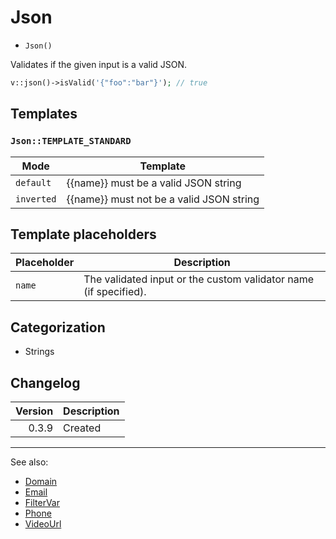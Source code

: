 # Json

- `Json()`

Validates if the given input is a valid JSON.

```php
v::json()->isValid('{"foo":"bar"}'); // true
```

## Templates

### `Json::TEMPLATE_STANDARD`

| Mode       | Template                                 |
|------------|------------------------------------------|
| `default`  | {{name}} must be a valid JSON string     |
| `inverted` | {{name}} must not be a valid JSON string |

## Template placeholders

| Placeholder | Description                                                      |
|-------------|------------------------------------------------------------------|
| `name`      | The validated input or the custom validator name (if specified). |

## Categorization

- Strings

## Changelog

| Version | Description |
|--------:|-------------|
|   0.3.9 | Created     |

***
See also:

- [Domain](Domain.md)
- [Email](Email.md)
- [FilterVar](FilterVar.md)
- [Phone](Phone.md)
- [VideoUrl](VideoUrl.md)
